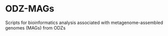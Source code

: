 # ODZ-MAGs
Scripts for bioinformatics analysis associated with metagenome-assembled genomes (MAGs) from ODZs
